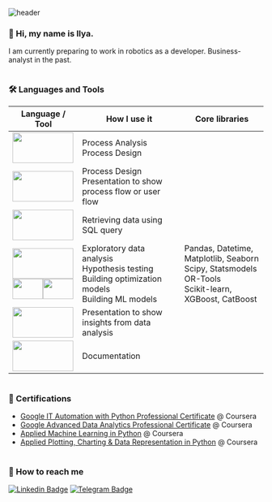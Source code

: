 ![header](https://capsule-render.vercel.app/api?type=waving&color=gradient&customColorList=1,6,20,24&height=250&text=Welcome%20to%20my%20GitHub%20profile!&fontSize=50&fontColor=#000000&section=header&animation=fadeIn)

### 👋 Hi, my name is Ilya.

I am currently preparing to work in robotics as a developer. 
Business-analyst in the past.

#
### 🛠️ Languages and Tools

 
| Language / Tool       | How I use it                | Core libraries      |
| --------------------- | --------------------------- |---------------------|
|<img src="https://github.com/IlyaBrilenkov/IlyaBrilenkov/blob/a77ede42702083fb3c4de55521ec15917be4be52/assets/Camunda.jpg" height="60" width="120">|Process Analysis <br/> Process Design||
|<img src="https://github.com/IlyaBrilenkov/IlyaBrilenkov/blob/a77ede42702083fb3c4de55521ec15917be4be52/assets/Miro.jpg" height="60" width="120">|Process Design <br/> Presentation to show process flow or user flow||
|<img src="https://github.com/IlyaBrilenkov/IlyaBrilenkov/blob/f5530fc1c9f14de8ffa1a97e6078c9dc63f1dd6a/assets/ClickHouse.png" height="60" width="120">|Retrieving data using SQL query||
|<img src="https://github.com/IlyaBrilenkov/IlyaBrilenkov/blob/a77ede42702083fb3c4de55521ec15917be4be52/assets/Python.png" height="60" width="120"> <br/> <img src="https://github.com/IlyaBrilenkov/IlyaBrilenkov/blob/1a496f0d555be8ac30ae1414d51503ac0fb66adc/assets/Jupyter.png" height="40" width="60"><img src="https://github.com/IlyaBrilenkov/IlyaBrilenkov/blob/1a496f0d555be8ac30ae1414d51503ac0fb66adc/assets/PyCharm.png" height="40" width="60">|Exploratory data analysis <br /> Hypothesis testing <br /> Building optimization models <br /> Building ML models |Pandas, Datetime, Matplotlib, Seaborn <br/> Scipy, Statsmodels <br/> OR-Tools <br/> Scikit-learn, XGBoost, CatBoost|
|<img src="https://github.com/IlyaBrilenkov/IlyaBrilenkov/blob/a77ede42702083fb3c4de55521ec15917be4be52/assets/Tableau.png" height="60" width="120"> |Presentation to show insights from data analysis||
|<img src="https://github.com/IlyaBrilenkov/IlyaBrilenkov/blob/a77ede42702083fb3c4de55521ec15917be4be52/assets/Confluence.png" height="60" width="120">|Documentation||


#
### 📜 Certifications 
- [Google IT Automation with Python Professional Certificate](https://coursera.org/verify/professional-cert/YU5G86C8WQ5M) @ Coursera
- [Google Advanced Data Analytics Professional Certificate](https://coursera.org/verify/professional-cert/ZX7HYKXG3UC5) @ Coursera
- [Applied Machine Learning in Python](https://coursera.org/verify/369QMZBGYGST) @ Coursera
- [Applied Plotting, Charting & Data Representation in Python](https://coursera.org/verify/ZP3PUS5LZWFV) @ Coursera

#
### 🔗 How to reach me
<!-- <p><a href="https://www.linkedin.com/in/ilyabrilenkov/)" target="_blank"><img alt="LinkedIn" src="https://img.shields.io/badge/linkedin-%230077B5.svg?&style=for-the-badge&logo=linkedin&logoColor=white" /></a> 
</p>
[![Gmail Badge](https://img.shields.io/badge/-ilyabrilenkov@gmail.com-c14438?style=flat-square&logo=Gmail&logoColor=white&link=mailto:ilyabrilenkov@gmail.com)](mailto:ilyabrilenkov@gmail.com) -->
[![Linkedin Badge](https://img.shields.io/badge/-ilyabrilenkov-blue?style=flat-square&logo=Linkedin&logoColor=white&link=https://www.linkedin.com/in/ilyabrilenkov/)](https://www.linkedin.com/in/ilyabrilenkov/)
[![Telegram Badge](https://img.shields.io/badge/-t.me/brilenkov_i-blue?style=flat-square&logo=Telegram&logoColor=white&link=https://t.me/brilenkov_i/)](https://t.me/brilenkov_i/)
